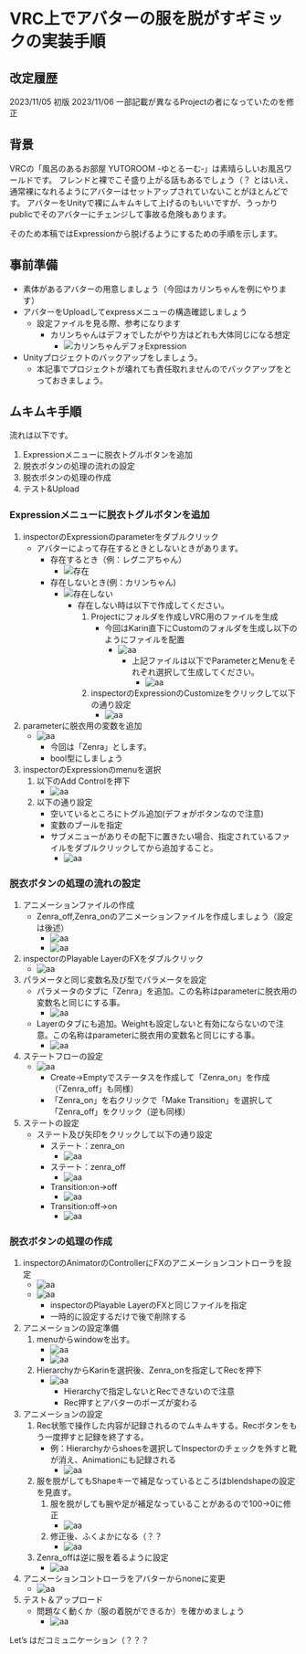 # VRC上でアバターの服を脱がすギミックの実装手順

## 改定履歴

2023/11/05 初版
2023/11/06 一部記載が異なるProjectの者になっていたのを修正

## 背景

VRCの「風呂のあるお部屋 YUTOROOM -ゆとるーむ‐」は素晴らしいお風呂ワールドです。
フレンドと裸でこそ盛り上がる話もあるでしょう（？
とはいえ、通常裸になれるようにアバターはセットアップされていないことがほとんどです。
アバターをUnityで裸にムキムキして上げるのもいいですが、うっかりpublicでそのアバターにチェンジして事故る危険もあります。

そのため本稿ではExpressionから脱げるようにするための手順を示します。

## 事前準備

* 素体があるアバターの用意しましょう（今回はカリンちゃんを例にやります）
* アバターをUploadしてexpressメニューの構造確認しましょう
    * 設定ファイルを見る際、参考になります
        * カリンちゃんはデフォでしたがやり方はどれも大体同じになる想定
            * ![カリンちゃんデフォExpression](01_01_Karin_default.png)
* Unityプロジェクトのバックアップをしましょう。
    * 本記事でプロジェクトが壊れても責任取れませんのでバックアップをとっておきましょう。

## ムキムキ手順

流れは以下です。

1. Expressionメニューに脱衣トグルボタンを追加
1. 脱衣ボタンの処理の流れの設定
1. 脱衣ボタンの処理の作成
1. テスト&Upload

### Expressionメニューに脱衣トグルボタンを追加

1. inspectorのExpressionのparameterをダブルクリック
    * アバターによって存在するときとしないときがあります。
        * 存在するとき（例：レグニアちゃん）
            * ![存在](02_02_select_exist.png)
        * 存在しないとき(例：カリンちゃん)
            * ![存在しない](02_03_select_not_exist.png)
                * 存在しない時は以下で作成してください。
                    1. Projectにフォルダを作成しVRC用のファイルを生成
                        * 今回はKarin直下にCustomのフォルダを生成し以下のようにファイルを配置
                            * ![aa](02_05_create_file.png)
                                * 上記ファイルは以下でParameterとMenuをそれぞれ選択して生成してください。
                                    * ![aa](02_04_create_newfile.png)
                    1. inspectorのExpressionのCustomizeをクリックして以下の通り設定
                        * ![aa](02_06_select_not_exist_02.png)
1. parameterに脱衣用の変数を追加
    * ![aa](03_01_add_parameter.png)
        * 今回は「Zenra」とします。
        * bool型にしましょう
1. inspectorのExpressionのmenuを選択
    1. 以下のAdd Controlを押下
        * ![aa](04_01_add.png)
    1. 以下の通り設定
        * 空いているところにトグル追加(デフォがボタンなので注意)
        * 変数のブールを指定
        * サブメニューがありその配下に置きたい場合、指定されているファイルをダブルクリックしてから追加すること。
            * ![aa](04_02_add.png)

### 脱衣ボタンの処理の流れの設定

1. アニメーションファイルの作成
    * Zenra_off,Zenra_onのアニメーションファイルを作成しましょう（設定は後述）
        * ![aa](05_01_animation.png)
        * ![aa](05_02_animation.png)
1. inspectorのPlayable LayerのFXをダブルクリック
    * ![aa](06_01_playableLayers.png)
1. パラメータと同じ変数名及び型でパラメータを設定
    * パラメータのタブに「Zenra」を追加。この名称はparameterに脱衣用の変数名と同じにする事。
        * ![aa](07_01_add_parm.png)
    * Layerのタブにも追加。Weightも設定しないと有効にならないので注意。この名称はparameterに脱衣用の変数名と同じにする事。
        * ![aa](07_02_add_parm.png)
1. ステートフローの設定
    * ![aa](08_01_status.png)
        * Create->Emptyでステータスを作成して「Zenra_on」を作成（「Zenra_off」も同様）
        * 「Zenra_on」を右クリックで「Make Transition」を選択して「Zenra_off」をクリック（逆も同様）
1. ステートの設定
    * ステート及び矢印をクリックして以下の通り設定
        * ステート：zenra_on
            * ![aa](09_01_zenra_on.png)
        * ステート：zenra_off
            * ![aa](09_02_zenra_off.png)
        * Transition:on->off
            * ![aa](09_03_on_off.png)
        * Transition:off->on
            * ![aa](09_04_off_on.png)

### 脱衣ボタンの処理の作成

1. inspectorのAnimatorのControllerにFXのアニメーションコントローラを設定
    * ![aa](10_01_avater_fx.png)
    * ![aa](10_02_setting.png)
        * inspectorのPlayable LayerのFXと同じファイルを指定
        * 一時的に設定するだけで後で削除する
1. アニメーションの設定準備
    1. menuからwindowを出す。
        * ![aa](11_01_menu.png)
        * ![aa](11_02_animation_menu.png)
    1. HierarchyからKarinを選択後、Zenra_onを指定してRecを押下
        * ![aa](11_03_rec.png)
            * Hierarchyで指定しないとRecできないので注意
            * Rec押すとアバターのポーズが変わる
1. アニメーションの設定
    1. Rec状態で操作した内容が記録されるのでムキムキする。Recボタンをもう一度押すと記録を終了する。
        * 例：Hierarchyからshoesを選択してInspectorのチェックを外すと靴が消え、Animationにも記録される
            * ![aa](12_01_shoes_none.png)
    1. 服を脱がしてもShapeキーで補足なっているところはblendshapeの設定を見直す。
        1. 服を脱がしても腕や足が補足なっていることがあるので100->0に修正
            * ![aa](12_02_nikunasi.png)
        1. 修正後、ふくよかになる（？？
            * ![aa](12_03_fukuyoka.png)
    1. Zenra_offは逆に服を着るように設定
        * ![aa](12_04_modoshi.png)
1. アニメーションコントローラをアバターからnoneに変更
    * ![aa](14_01_none.png)
1. テスト＆アップロード
    * 問題なく動くか（服の着脱ができるか）を確かめましょう
        * ![aa](15_01_test.png)

Let’s はだコミュニケーション（？？？
